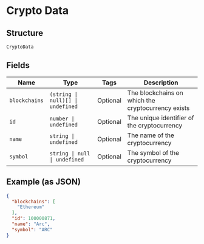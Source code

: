 
# Crypto Data

## Structure

`CryptoData`

## Fields

| Name | Type | Tags | Description |
|  --- | --- | --- | --- |
| `blockchains` | `(string \| null)[] \| undefined` | Optional | The blockchains on which the cryptocurrency exists |
| `id` | `number \| undefined` | Optional | The unique identifier of the cryptocurrency |
| `name` | `string \| undefined` | Optional | The name of the cryptocurrency |
| `symbol` | `string \| null \| undefined` | Optional | The symbol of the cryptocurrency |

## Example (as JSON)

```json
{
  "blockchains": [
    "Ethereum"
  ],
  "id": 100000871,
  "name": "Arc",
  "symbol": "ARC"
}
```

